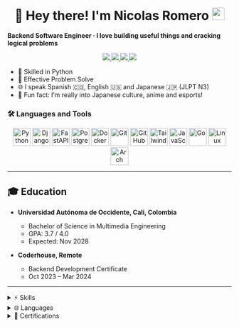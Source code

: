 <h1 align="center" > 👋 Hey there! I'm Nicolas Romero <img src="https://emojis.slackmojis.com/emojis/images/1531849430/4246/blob-sunglasses.gif?1531849430" width="28"/></h1>

<p align="center">
  
  <strong>Backend Software Engineer · I love building useful things and cracking logical problems</strong>
</p>

<p align="center">

<a href="https://leetcode.com/u/kruznicolas" target="_blank">
    <img src="https://img.shields.io/badge/LeetCode-%23FFA116.svg?style=for-the-badge&logo=leetcode&logoColor=black" />
</a>

<a href="https://www.linkedin.com/in/kruznicolas" target="_blank">
    <img src="https://img.shields.io/badge/LinkedIn-%230077B5.svg?style=for-the-badge&logo=linkedin&logoColor=white" />
</a>

<a href="https://portfoliokruzn.netlify.app" target="_blank">
    <img src="https://img.shields.io/badge/Portfolio-%231C1C1C.svg?style=for-the-badge&logo=About.me&logoColor=white" />
</a>

<a href="mailto:kruznicolas@gmail.com">
    <img src="https://img.shields.io/badge/Gmail-%23D14836.svg?style=for-the-badge&logo=gmail&logoColor=white" />
</a>

</p>

<ul>
    <li> 🐍 Skilled in Python </li>
    <li> 🎯 Effective Problem Solve </li>
    <li> 🌐 I speak Spanish 🇨🇴, English 🇺🇸 and Japanese 🇯🇵 (JLPT N3)  </li>
    <li> 🎌 Fun fact: I’m really into Japanese culture, anime and esports! </li>
</ul>

### 🛠️ Languages and Tools

<p align="center">
  <!-- Python -->
  <img src="https://cdn.jsdelivr.net/gh/devicons/devicon/icons/python/python-original.svg" width="40" alt="Python" />

  <!-- Django -->
  <img src="https://cdn.jsdelivr.net/gh/devicons/devicon/icons/django/django-plain.svg" width="40" alt="Django" />

  <!-- FastAPI (no en devicon, usamos link externo) -->
  <img src="https://fastapi.tiangolo.com/img/logo-margin/logo-teal.png" width="40" alt="FastAPI" />

   <!-- PostgreSQL -->
  <img src="https://cdn.jsdelivr.net/gh/devicons/devicon/icons/postgresql/postgresql-original.svg" width="40" alt="PostgreSQL" />

  <!-- Docker -->
  <img src="https://cdn.jsdelivr.net/gh/devicons/devicon/icons/docker/docker-original.svg" width="40" alt="Docker" />

  <!-- Git -->
  <img src="https://cdn.jsdelivr.net/gh/devicons/devicon/icons/git/git-original.svg" width="40" alt="Git" />

  <!-- GitHub -->
  <img src="https://cdn.jsdelivr.net/gh/devicons/devicon/icons/github/github-original.svg" width="40" alt="GitHub" />

  <!-- Tailwind -->
  <img src="https://cdn.jsdelivr.net/gh/devicons/devicon@latest/icons/tailwindcss/tailwindcss-original.svg" width="40" alt="Tailwind CSS" />

  <!-- JavaScript -->
  <img src="https://cdn.jsdelivr.net/gh/devicons/devicon/icons/javascript/javascript-original.svg" width="40" alt="JavaScript" />

  <!-- Go -->
  <img src="https://cdn.jsdelivr.net/gh/devicons/devicon/icons/go/go-original.svg" width="40" alt="Go" />

  <!-- Linux -->
  <img src="https://cdn.jsdelivr.net/gh/devicons/devicon/icons/linux/linux-original.svg" width="40" alt="Linux" />

  <!-- Arch Linux -->
  <img src="https://cdn.jsdelivr.net/gh/devicons/devicon/icons/archlinux/archlinux-original.svg" width="40" alt="Arch Linux" />
</p>

---

## 🎓 Education

- **Universidad Autónoma de Occidente, Cali, Colombia**

  - Bachelor of Science in Multimedia Engineering
  - GPA: 3.7 / 4.0
  - Expected: Nov 2028

- **Coderhouse, Remote**
  - Backend Development Certificate
  - Oct 2023 – Mar 2024

---

<details>
  <summary>⚡ Skills</summary>

- Self-discipline
- Problem-solving
- Communication
- Attention to detail
- Teamwork
- Creativity
- Adaptability

</details>

<details>
  <summary>🌐 Languages</summary>

- Spanish: Native
- English: Advanced (B2–C1)
- Japanese: Intermediate (JLPT N3)

</details>

<details>
  <summary>📜 Certifications</summary>

- [FastAPI Course](https://platzi.com/p/SombraAkai/curso/11190-course/diploma/detalle/)

- [Django REST Framework](https://platzi.com/p/SombraAkai/curso/10728-course/diploma/detalle/)

- [Django Course](https://platzi.com/p/SombraAkai/curso/9574-course/diploma/detalle/)

- [Database Fundamentals](https://platzi.com/p/SombraAkai/curso/11973-course/diploma/detalle/)

- [Software Architecture Fundamentals](https://platzi.com/p/SombraAkai/curso/12061-course/diploma/detalle/)

- [Python from Zero](https://certificados.midudev.com/d102888c-ed28-45de-bc0b-8f5dd1c95dd6.pdf)

- [Backend Development](https://pub.coderhouse.com/legacy-certificates/6616dfa9d362da59c469d0fa?lang=es)

- [Javascript](https://pub.coderhouse.com/legacy-certificates/6553350f45793fa1a85e77f6?lang=es)

- [Web Development](https://pub.coderhouse.com/legacy-certificates/64e4bd3304bdcb99d842ec6c?lang=es)

</details>
